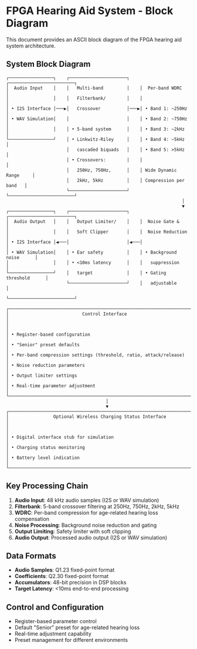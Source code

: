 # FPGA Hearing Aid System - Block Diagram

This document provides an ASCII block diagram of the FPGA hearing aid system architecture.

## System Block Diagram

```
┌─────────────────┐    ┌──────────────────────┐    ┌─────────────────────────┐
│  Audio Input    │    │   Multi-band         │    │  Per-band WDRC         │
│                 │    │   Filterbank/        │    │                         │
│ • I2S Interface │───▶│   Crossover          │───▶│ • Band 1: ~250Hz       │
│ • WAV Simulation│    │                      │    │ • Band 2: ~750Hz       │
│                 │    │ • 5-band system      │    │ • Band 3: ~2kHz        │
└─────────────────┘    │ • Linkwitz-Riley     │    │ • Band 4: ~5kHz        │
                       │   cascaded biquads   │    │ • Band 5: >5kHz        │
                       │ • Crossovers:        │    │                         │
                       │   250Hz, 750Hz,      │    │ Wide Dynamic Range     │
                       │   2kHz, 5kHz         │    │ Compression per band   │
                       └──────────────────────┘    └─────────────────────────┘
                                                                   │
                                                                   ▼
┌─────────────────┐    ┌──────────────────────┐    ┌─────────────────────────┐
│  Audio Output   │    │   Output Limiter/    │    │  Noise Gate &           │
│                 │    │   Soft Clipper       │    │  Noise Reduction        │
│ • I2S Interface │◀───│                      │◀───│                         │
│ • WAV Simulation│    │ • Ear safety         │    │ • Background noise      │
│                 │    │ • <10ms latency      │    │   suppression           │
└─────────────────┘    │   target             │    │ • Gating threshold      │
                       └──────────────────────┘    │   adjustable            │
                                                   └─────────────────────────┘

┌─────────────────────────────────────────────────────────────────────────────┐
│                            Control Interface                                │
│                                                                             │
│ • Register-based configuration                                              │
│ • "Senior" preset defaults                                                  │
│ • Per-band compression settings (threshold, ratio, attack/release)         │
│ • Noise reduction parameters                                                │
│ • Output limiter settings                                                   │
│ • Real-time parameter adjustment                                            │
└─────────────────────────────────────────────────────────────────────────────┘
                                      │
                                      ▼
┌─────────────────────────────────────────────────────────────────────────────┐
│                 Optional Wireless Charging Status Interface                │
│                                                                             │
│ • Digital interface stub for simulation                                     │
│ • Charging status monitoring                                                │
│ • Battery level indication                                                  │
└─────────────────────────────────────────────────────────────────────────────┘
```

## Key Processing Chain

1. **Audio Input**: 48 kHz audio samples (I2S or WAV simulation)
2. **Filterbank**: 5-band crossover filtering at 250Hz, 750Hz, 2kHz, 5kHz
3. **WDRC**: Per-band compression for age-related hearing loss compensation
4. **Noise Processing**: Background noise reduction and gating
5. **Output Limiting**: Safety limiter with soft clipping
6. **Audio Output**: Processed audio output (I2S or WAV simulation)

## Data Formats

- **Audio Samples**: Q1.23 fixed-point format
- **Coefficients**: Q2.30 fixed-point format  
- **Accumulators**: 48-bit precision in DSP blocks
- **Target Latency**: <10ms end-to-end processing

## Control and Configuration

- Register-based parameter control
- Default "Senior" preset for age-related hearing loss
- Real-time adjustment capability
- Preset management for different environments
